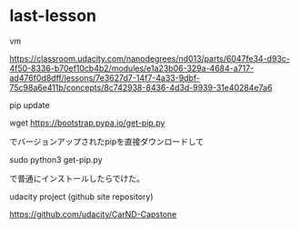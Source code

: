 # last-lesson


vm

https://classroom.udacity.com/nanodegrees/nd013/parts/6047fe34-d93c-4f50-8336-b70ef10cb4b2/modules/e1a23b06-329a-4684-a717-ad476f0d8dff/lessons/7e3627d7-14f7-4a33-9dbf-75c98a6e411b/concepts/8c742938-8436-4d3d-9939-31e40284e7a6


pip update

wget https://bootstrap.pypa.io/get-pip.py

でバージョンアップされたpipを直接ダウンロードして

sudo python3 get-pip.py

で普通にインストールしたらでけた。


udacity project (github site repository)

https://github.com/udacity/CarND-Capstone



